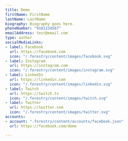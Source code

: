 ```yaml
---
title: Demo
firstName: FirstName
lastName: LastName
biography: Biography goes here.
phoneNumber: "9181234567"
emailAddress: test@email.com
type: author
socialMediaLinks:
- label: Facebook
  url: https://facebook.com
  icon: "/.forestry/content/images/facebook.svg"
- label: Instagram
  url: https://instagram.com
  icon: "/.forestry/content/images/instagram.svg"
- label: LinkedIn
  url: https://linkedin.com
  icon: "/.forestry/content/images/linkedin.svg"
- label: Twitch
  url: https://twitch.tv
  icon: "/.forestry/content/images/twitch.svg"
- label: Twitter
  url: https://twitter.com
  icon: "/.forestry/content/images/twitter.svg"
accounts:
- account: ".forestry/content/accounts/facebook.json"
  url: https://facebook.com/demo

---
```

